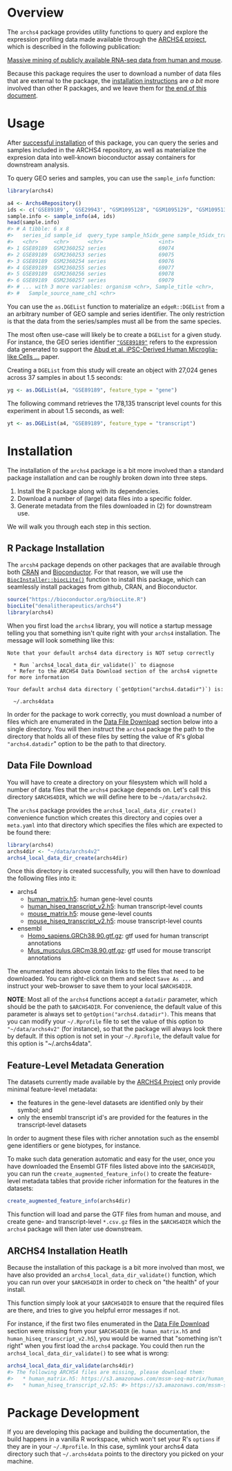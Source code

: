 
<!-- README.md is generated from README.Rmd. Please edit that file -->
Overview
========

The `archs4` package provides utility functions to query and explore the expression profiling data made available through the [ARCHS4 project](https://amp.pharm.mssm.edu/archs4/), which is described in the following publication:

[Massive mining of publicly available RNA-seq data from human and mouse](https://www.nature.com/articles/s41467-018-03751-6).

Because this package requires the user to download a number of data files that are external to the package, the [installation instructions](#installation) are *a bit* more involved than other R packages, and we leave them for [the end of this document](#installation).

Usage
=====

After [successful installation](#installation) of this package, you can query the series and samples included in the ARCHS4 repository, as well as materialize the expresion data into well-known bioconductor assay containers for downstream analysis.

To query GEO series and samples, you can use the `sample_info` function:

``` r
library(archs4)

a4 <- Archs4Repository()
ids <- c('GSE89189', 'GSE29943', "GSM1095128", "GSM1095129", "GSM1095130")
sample.info <- sample_info(a4, ids)
head(sample.info)
#> # A tibble: 6 x 8
#>   series_id sample_id  query_type sample_h5idx_gene sample_h5idx_transcri…
#>   <chr>     <chr>      <chr>                  <int>                  <int>
#> 1 GSE89189  GSM2360252 series                 69074                  69074
#> 2 GSE89189  GSM2360253 series                 69075                  69075
#> 3 GSE89189  GSM2360254 series                 69076                  69076
#> 4 GSE89189  GSM2360255 series                 69077                  69077
#> 5 GSE89189  GSM2360256 series                 69078                  69078
#> 6 GSE89189  GSM2360257 series                 69079                  69079
#> # ... with 3 more variables: organism <chr>, Sample_title <chr>,
#> #   Sample_source_name_ch1 <chr>
```

You can use the `as.DGEList` function to materialize an `edgeR::DGEList` from a an arbitrary number of GEO sample and series identifier. The only restriction is that the data from the series/samples must all be from the same species.

The most often use-case will likely be to create a `DGEList` for a given study. For instance, the GEO series identifier [`"GSE89189"`](https://www.ncbi.nlm.nih.gov/geo/query/acc.cgi?acc=GSE89189) refers to the expression data generated to support the [Abud et al. iPSC-Derived Human Microglia-like Cells ...](https://www.ncbi.nlm.nih.gov/pubmed/28426964) paper.

Creating a `DGEList` from this study will create an object with 27,024 genes across 37 samples in about 1.5 seconds:

``` r
yg <- as.DGEList(a4, "GSE89189", feature_type = "gene")
```

The following command retrieves the 178,135 transcript level counts for this experiment in about 1.5 seconds, as well:

``` r
yt <- as.DGEList(a4, "GSE89189", feature_type = "transcript")
```

Installation
============

The installation of the `archs4` package is a bit more involved than a standard package installation and can be roughly broken down into three steps.

1.  Install the R package along with its dependencies.
2.  Download a number of (large) data files into a specific folder.
3.  Generate metadata from the files downloaded in (2) for downstream use.

We will walk you through each step in this section.

R Package Installation
----------------------

The `arcsh4` package depends on other packages that are available through both [CRAN](https://cran.r-project.org/) and [Bioconductor](http://bioconductor.org/). For that reason, we will use the [`BiocInstaller::biocLite()`](https://www.bioconductor.org/install/#why-biocLite) function to install this package, which can seamlessly install packages from github, CRAN, and Bioconductor.

``` r
source("https://bioconductor.org/biocLite.R")
biocLite("denalitherapeutics/archs4")
library(archs4)
```

When you first load the `archs4` library, you will notice a startup message telling you that something isn't quite right with your `archs4` installation. The message will look something like this:

    Note that your default archs4 data directory is NOT setup correctly

      * Run `archs4_local_data_dir_validate()` to diagnose
      * Refer to the ARCHS4 Data Download section of the archs4 vignette for more information

    Your default archs4 data directory (`getOption("archs4.datadir")`) is:

      ~/.archs4data

In order for the package to work correctly, you must download a number of files which are enumerated in the [Data File Download](#data-file-download) section below into a single directory. You will then instruct the `archs4` package the path to the directory that holds all of these files by setting the value of R's global `"archs4.datadir`" option to be the path to that directory.

Data File Download
------------------

You will have to create a directory on your filesystem which will hold a number of data files that the `archs4` package depends on. Let's call this directory `$ARCHS4DIR`, which we will define here to be `~/data/archs4v2`.

The `archs4` package provides the `archs4_local_data_dir_create()` convenience function which creates this directory and copies over a `meta.yaml` into that directory which specifies the files which are expected to be found there:

``` r
library(archs4)
archs4dir <- "~/data/archs4v2"
archs4_local_data_dir_create(archs4dir)
```

Once this directory is created successfully, you will then have to download the following files into it:

-   archs4
    -   [human\_matrix.h5](https://s3.amazonaws.com/mssm-seq-matrix/human_matrix.h5): human gene-level counts
    -   [human\_hiseq\_transcript\_v2.h5](https://s3.amazonaws.com/mssm-seq-matrix/human_hiseq_transcript_v2.h5): human transcript-level counts
    -   [mouse\_matrix.h5](https://s3.amazonaws.com/mssm-seq-matrix/mouse_matrix.h5): mouse gene-level counts
    -   [mouse\_hiseq\_transcript\_v2.h5](https://s3.amazonaws.com/mssm-seq-matrix/mouse_hiseq_transcript_v2.h5): mouse transcript-level counts
-   ensembl
    -   [Homo\_sapiens.GRCh38.90.gtf.gz](ftp://ftp.ensembl.org/pub/release-90/gtf/homo_sapiens/Homo_sapiens.GRCh38.90.gtf.gz): gtf used for human transcript annotations
    -   [Mus\_musculus.GRCm38.90.gtf.gz](ftp://ftp.ensembl.org/pub/release-90/gtf/mus_musculus/Mus_musculus.GRCm38.90.gtf.gz): gtf used for mouse transcript annotations

The enumerated items above contain links to the files that need to be downloaded. You can right-click on them and select `Save As ...` and instruct your web-browser to save them to your local `$ARCHS4DIR`.

**NOTE**: Most all of the `archs4` functions accept a `datadir` parameter, which should be the path to `$ARCHS4DIR`. For convenience, the default value of this parameter is always set to `getOption("archs4.datadir")`. This means that you can modify your `~/.Rprofile` file to set the value of this option to `"~/data/archs4v2"` (for instance), so that the package will always look there by default. If this option is not set in your `~/.Rprofile`, the default value for this option is "~/.archs4data".

Feature-Level Metadata Generation
---------------------------------

The datasets currently made available by the [ARCHS4 Project](https://amp.pharm.mssm.edu/archs4/) only provide minimal feature-level metadata:

-   the features in the gene-level datasets are identified only by their symbol; and
-   only the ensembl transcript id's are provided for the features in the transcript-level datasets

In order to augment these files with richer annotation such as the ensembl gene identifiers or gene biotypes, for instance.

To make such data generation automatic and easy for the user, once you have downloaded the Ensembl GTF files listed above into the `$ARCHS4DIR`, you can run the `create_augmented_feature_info()` to create the feature-level metadata tables that provide richer information for the features in the datasets:

``` r
create_augmented_feature_info(archs4dir)
```

This function will load and parse the GTF files from human and mouse, and create gene- and transcript-level `*.csv.gz` files in the `$ARCHS4DIR` which the `archs4` package will then later use downstream.

ARCHS4 Installation Heatlh
--------------------------

Because the installation of this package is a bit more involved than most, we have also provided an `archs4_local_data_dir_validate()` function, which you can run over your `$ARCHS4DIR` in order to check on "the health" of your install.

This function simply look at your `$ARCHS4DIR` to ensure that the required files are there, and tries to give you helpful error messages if not.

For instance, if the first two files enumerated in the [Data File Download](#data-file-download) section were missing from your `$ARCHS4DIR` (ie. `human_matrix.h5` and `human_hiseq_transcript_v2.h5`), you would be warned that "something isn't right" when you first load the `archs4` package. You could then run the `archs4_local_data_dir_validate()` to see what is wrong:

``` r
archs4_local_data_dir_validate(archs4dir)
#> The following ARCHS4 files are missing, please download them:
#>   * human_matrix.h5: https://s3.amazonaws.com/mssm-seq-matrix/human_matrix.h5
#>   * human_hiseq_transcript_v2.h5: #> https://s3.amazonaws.com/mssm-seq-matrix/human_hiseq_transcript_v2.h5
```

Package Development
===================

If you are developing this package and building the documentation, the build happens in a vanilla R workspace, which won't set your R's `options` if they are in your `~/.Rprofile`. In this case, symlink your archs4 data directory such that `~/.archs4data` points to the directory you picked on your machine.
